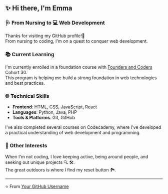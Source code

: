
<!--
**electricblues/electricblues** is a ✨ _special_ ✨ repository because its `README.md` (this file) appears on your GitHub profile. 
-->

##  ✨ Hi there, I'm Emma 
### 🩺 From Nursing to 💻 Web Development

Thanks for visiting my GitHub profile!👋  
From nursing to coding, I'm on a quest to conquer web development.  


### 📚 Current Learning

I'm currently enrolled in a foundation course with [Founders and Coders](https://www.foundersandcoders.com/) Cohort 30.  
This program is helping me build a strong foundation in web technologies and best practices.

### 🌐 Technical Skills

- **Frontend**: HTML, CSS, JavaScript, React
- **Languages**: Python, Java, PHP
- **Tools & Platforms**: Git, GitHub

I've also completed several courses on Codecademy, where I've developed a practical understanding of web development and programming.

###  🌄 Other Interests

When I'm not coding, I love keeping active, being around people, and seeking out unique projects 🔍 🛠️.  
The great outdoors is where I find my reset button 🏞️.
  

---
⭐️ From [Your GitHub Username](https://github.com/YourGitHubUsername)

